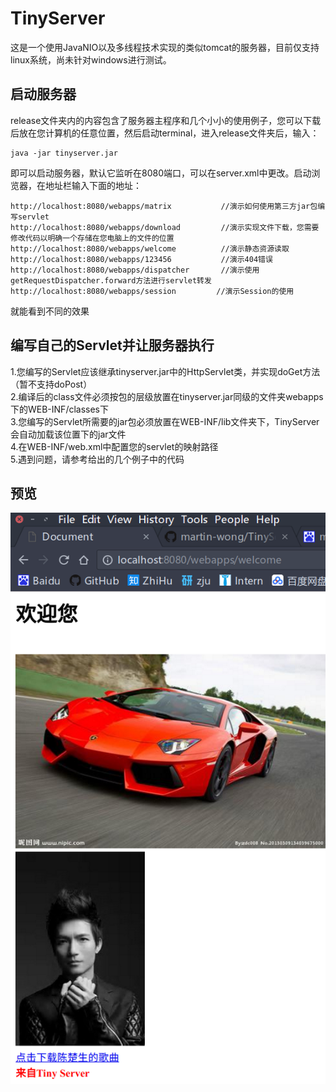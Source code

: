 # TinyServer
这是一个使用JavaNIO以及多线程技术实现的类似tomcat的服务器，目前仅支持linux系统，尚未针对windows进行测试。
## 启动服务器
release文件夹内的内容包含了服务器主程序和几个小小的使用例子，您可以下载后放在您计算机的任意位置，然后启动terminal，进入release文件夹后，输入：
```
java -jar tinyserver.jar
```
即可以启动服务器，默认它监听在8080端口，可以在server.xml中更改。启动浏览器，在地址栏输入下面的地址：
```
http://localhost:8080/webapps/matrix           //演示如何使用第三方jar包编写servlet
http://localhost:8080/webapps/download         //演示实现文件下载，您需要修改代码以明确一个存储在您电脑上的文件的位置
http://localhost:8080/webapps/welcome          //演示静态资源读取
http://localhost:8080/webapps/123456           //演示404错误
http://localhost:8080/webapps/dispatcher       //演示使用getRequestDispatcher.forward方法进行servlet转发
http://localhost:8080/webapps/session         //演示Session的使用

```
就能看到不同的效果
## 编写自己的Servlet并让服务器执行
1.您编写的Servlet应该继承tinyserver.jar中的HttpServlet类，并实现doGet方法（暂不支持doPost）</br>
2.编译后的class文件必须按包的层级放置在tinyserver.jar同级的文件夹webapps下的WEB-INF/classes下</br>
3.您编写的Servlet所需要的jar包必须放置在WEB-INF/lib文件夹下，TinyServer会自动加载该位置下的jar文件</br>
4.在WEB-INF/web.xml中配置您的servlet的映射路径</br>
5.遇到问题，请参考给出的几个例子中的代码</br>
## 预览
![preview](preview.png)
